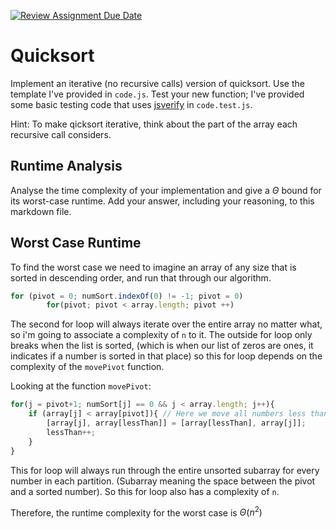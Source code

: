 [![Review Assignment Due Date](https://classroom.github.com/assets/deadline-readme-button-24ddc0f5d75046c5622901739e7c5dd533143b0c8e959d652212380cedb1ea36.svg)](https://classroom.github.com/a/ZLHpg3lN)
# Quicksort

Implement an iterative (no recursive calls) version of quicksort. Use the
template I've provided in `code.js`. Test your new function; I've provided some
basic testing code that uses [jsverify](https://jsverify.github.io/) in
`code.test.js`.

Hint: To make qicksort iterative, think about the part of the array each
recursive call considers.

## Runtime Analysis

Analyse the time complexity of your implementation and give a $\Theta$ bound for
its worst-case runtime. Add your answer, including your reasoning, to this
markdown file.

## Worst Case Runtime

To find the worst case we need to imagine an array of any size that is sorted in descending order, and run that through our algorithm.
``` javascript
for (pivot = 0; numSort.indexOf(0) != -1; pivot = 0)
        for(pivot; pivot < array.length; pivot ++)
```
The second for loop will always iterate over the entire array no matter what, so i'm going to associate a complexity of `n` to it. The outside for loop only breaks when the list is sorted, (which is when our list of zeros are ones, it indicates if a number is sorted in that place) so this for loop depends on the complexity of the `movePivot` function.

Looking at the function `movePivot`:
``` javascript
for(j = pivot+1; numSort[j] == 0 && j < array.length; j++){
    if (array[j] < array[pivot]){ // Here we move all numbers less than pivot in front of pivot
        [array[j], array[lessThan]] = [array[lessThan], array[j]];
        lessThan++;
    }
}
```
This for loop will always run through the entire unsorted subarray for every number in each partition. (Subarray meaning the space between the pivot and a sorted number). So this for loop also has a complexity of `n`.

Therefore, the runtime complexity for the worst case is $\Theta(n^2)$


